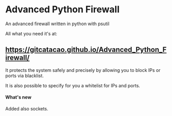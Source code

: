 # Advanced Python Firewall
An advanced firewall written in python with psutil

All what you need it's at:
## https://gitcatacao.github.io/Advanced_Python_Firewall/


It protects the system safely and precisely by allowing you to block IPs or ports via blacklist.

It is also possible to specify for you a whitelist for IPs and ports.

#### What's new
Added also sockets.
